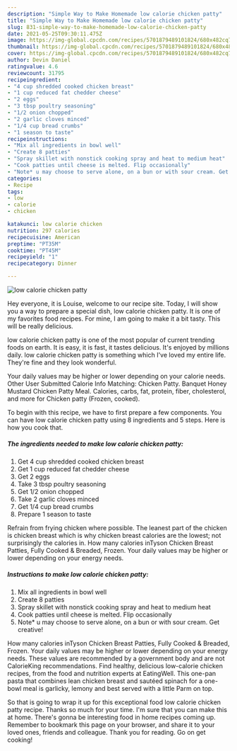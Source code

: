 ```yaml
---
description: "Simple Way to Make Homemade low calorie chicken patty"
title: "Simple Way to Make Homemade low calorie chicken patty"
slug: 831-simple-way-to-make-homemade-low-calorie-chicken-patty
date: 2021-05-25T09:30:11.475Z
image: https://img-global.cpcdn.com/recipes/5701879489101824/680x482cq70/low-calorie-chicken-patty-recipe-main-photo.jpg
thumbnail: https://img-global.cpcdn.com/recipes/5701879489101824/680x482cq70/low-calorie-chicken-patty-recipe-main-photo.jpg
cover: https://img-global.cpcdn.com/recipes/5701879489101824/680x482cq70/low-calorie-chicken-patty-recipe-main-photo.jpg
author: Devin Daniel
ratingvalue: 4.6
reviewcount: 31795
recipeingredient:
- "4 cup shredded cooked chicken breast"
- "1 cup reduced fat chedder cheese"
- "2 eggs"
- "3 tbsp poultry seasoning"
- "1/2 onion chopped"
- "2 garlic cloves minced"
- "1/4 cup bread crumbs"
- "1 season to taste"
recipeinstructions:
- "Mix all ingredients in bowl well"
- "Create 8 patties"
- "Spray skillet with nonstick cooking spray and heat to medium heat"
- "Cook patties until cheese is melted. Flip occasionally"
- "Note* u may choose to serve alone, on a bun or with sour cream. Get creative!"
categories:
- Recipe
tags:
- low
- calorie
- chicken

katakunci: low calorie chicken 
nutrition: 297 calories
recipecuisine: American
preptime: "PT35M"
cooktime: "PT45M"
recipeyield: "1"
recipecategory: Dinner

---
```



![low calorie chicken patty](https://img-global.cpcdn.com/recipes/5701879489101824/680x482cq70/low-calorie-chicken-patty-recipe-main-photo.jpg)

Hey everyone, it is Louise, welcome to our recipe site. Today, I will show you a way to prepare a special dish, low calorie chicken patty. It is one of my favorites food recipes. For mine, I am going to make it a bit tasty. This will be really delicious.

low calorie chicken patty is one of the most popular of current trending foods on earth. It is easy, it is fast, it tastes delicious. It's enjoyed by millions daily. low calorie chicken patty is something which I've loved my entire life. They're fine and they look wonderful.

Your daily values may be higher or lower depending on your calorie needs. Other User Submitted Calorie Info Matching: Chicken Patty. Banquet Honey Mustard Chicken Patty Meal. Calories, carbs, fat, protein, fiber, cholesterol, and more for Chicken patty (Frozen, cooked).


To begin with this recipe, we have to first prepare a few components. You can have low calorie chicken patty using 8 ingredients and 5 steps. Here is how you cook that.

<!--inarticleads1-->

##### The ingredients needed to make low calorie chicken patty:

1. Get 4 cup shredded cooked chicken breast
1. Get 1 cup reduced fat chedder cheese
1. Get 2 eggs
1. Take 3 tbsp poultry seasoning
1. Get 1/2 onion chopped
1. Take 2 garlic cloves minced
1. Get 1/4 cup bread crumbs
1. Prepare 1 season to taste


Refrain from frying chicken where possible. The leanest part of the chicken is chicken breast which is why chicken breast calories are the lowest; not surprisingly the calories in. How many calories inTyson Chicken Breast Patties, Fully Cooked &amp; Breaded, Frozen. Your daily values may be higher or lower depending on your energy needs. 

<!--inarticleads2-->

##### Instructions to make low calorie chicken patty:

1. Mix all ingredients in bowl well
1. Create 8 patties
1. Spray skillet with nonstick cooking spray and heat to medium heat
1. Cook patties until cheese is melted. Flip occasionally
1. Note* u may choose to serve alone, on a bun or with sour cream. Get creative!


How many calories inTyson Chicken Breast Patties, Fully Cooked &amp; Breaded, Frozen. Your daily values may be higher or lower depending on your energy needs. These values are recommended by a government body and are not CalorieKing recommendations. Find healthy, delicious low-calorie chicken recipes, from the food and nutrition experts at EatingWell. This one-pan pasta that combines lean chicken breast and sautéed spinach for a one-bowl meal is garlicky, lemony and best served with a little Parm on top. 

So that is going to wrap it up for this exceptional food low calorie chicken patty recipe. Thanks so much for your time. I'm sure that you can make this at home. There's gonna be interesting food in home recipes coming up. Remember to bookmark this page on your browser, and share it to your loved ones, friends and colleague. Thank you for reading. Go on get cooking!
